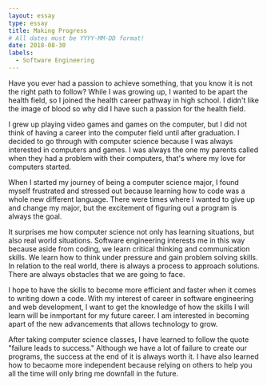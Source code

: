 ```yaml
---
layout: essay
type: essay
title: Making Progress
# All dates must be YYYY-MM-DD format!
date: 2018-08-30
labels:
  - Software Engineering
---
```


  Have you ever had a passion to achieve something, that you know it is not the right path to follow? While I was growing up, I wanted to be apart the health field, so I joined the health career pathway in high school. I didn't like the image of blood so why did I have such a passion for the health field. 
 
 I grew up playing video games and games on the computer, but I did not think of having a career into the computer field until after graduation. I decided to go through with computer science because I was always interested in computers and games. I was always the one my parents called when they had a problem with their computers, that's where my love for computers started. 
 
 When I started my journey of being a computer science major, I found myself frustrated and stressed out because learning how to code was a whole new different language. There were times where I wanted to give up and change my major, but the excitement of figuring out a program is always the goal. 
  
  It surprises me how computer science not only has learning situations, but also real world situations. Software engineering interests me in this way because aside from coding, we learn critical thinking and communication skills. We learn how to think under pressure and gain problem solving skills. In relation to the real world, there is always a process to approach solutions. There are always obstacles that we are going to face. 
 
 I hope to have the skills to become more efficient and faster when it comes to writing down a code. With my interest of career in software engineering and web development, I want to get the knowledge of how the skills I will learn will be inmportant for my future career. I am interested in becoming apart of the new advancements that allows technology to grow. 
 
 After taking computer science classes, I have learned to follow the quote "failure leads to success." Although we have a lot of failure to create our programs, the success at the end of it is always worth it. I have also learned how to becaome more independent because relying on others to help you all the time will only bring me downfall in the future.
  
  
